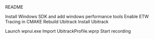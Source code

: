 README

Install Windows SDK and add windows performance tools
Enable ETW Tracing in CMAKE
Rebuild Ubitrack
Install Ubitrack

Launch wprui.exe 
Import UbitrackProfile.wprp
Start recording